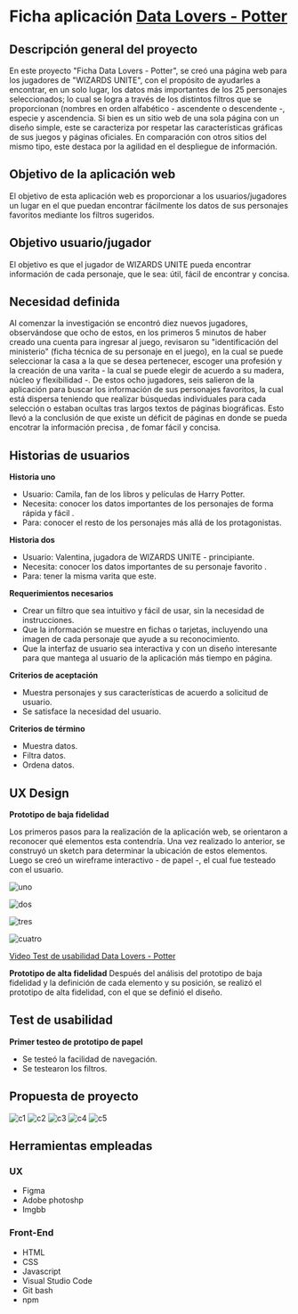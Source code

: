 # Ficha aplicación [Data Lovers - Potter](https://npgonzalez.github.io/SCL012-data-lovers/src/)
## Descripción general del proyecto

En este proyecto "Ficha Data Lovers - Potter", se creó una página web para los jugadores de "WIZARDS UNITE", con el propósito de ayudarles a encontrar, en un solo lugar, los datos más importantes de los 25 personajes seleccionados; lo cual se logra a través de los distintos filtros que se proporcionan (nombres en orden alfabético - ascendente o descendente -, especie y ascendencia. Si bien es un sitio web de una sola página con un diseño simple, este se caracteriza por respetar las características gráficas de sus juegos y páginas oficiales. En comparación con otros sitios del mismo tipo, este destaca por la agilidad en el despliegue de información.

## Objetivo de la aplicación web

El objetivo de esta aplicación web es proporcionar a los usuarios/jugadores un lugar en el que puedan encontrar fácilmente los datos de sus personajes favoritos mediante los filtros sugeridos.

## Objetivo usuario/jugador 

El objetivo es que el jugador de WIZARDS UNITE pueda encontrar información de cada personaje, que le sea: útil, fácil de encontrar y concisa.

## Necesidad definida

Al comenzar la investigación se encontró diez nuevos jugadores, observándose que ocho de estos, en los primeros 5 minutos de haber creado una cuenta para ingresar al juego, revisaron su "identificación del ministerio" (ficha técnica de su personaje en el juego), en la cual se puede seleccionar la casa  a la que se desea pertenecer, escoger una profesión y la creación de una varita - la cual se puede elegir de acuerdo a su madera, núcleo y flexibilidad -. De estos ocho jugadores, seis salieron de la aplicación para buscar los información de sus personajes favoritos,  la cual está dispersa teniendo que realizar búsquedas individuales para cada selección o estaban ocultas tras largos textos de páginas biográficas. 
Esto llevó a la conclusión de que existe un déficit de páginas en donde se pueda encotrar la información precisa , de fomar fácil y concisa.

## Historias de usuarios

**Historia uno**
- Usuario: Camila, fan de los libros y películas de Harry Potter.
- Necesita: conocer los datos importantes de los personajes de forma rápida y fácil .
- Para: conocer el resto de los personajes más allá de los protagonistas.

**Historia dos**
- Usuario: Valentina, jugadora de WIZARDS UNITE - principiante.
- Necesita: conocer los datos importantes de su personaje favorito .
- Para: tener la misma varita que este.

**Requerimientos necesarios**
- Crear un filtro que sea intuitivo y fácil de usar, sin la necesidad de instrucciones.
- Que la información se muestre en fichas o tarjetas, incluyendo una imagen de cada personaje que ayude a su reconocimiento.
- Que la interfaz de usuario sea interactiva y con un diseño interesante para que mantega al usuario de la aplicación más tiempo en página.


**Criterios de aceptación**
- Muestra personajes y sus características de acuerdo a solicitud de usuario.
- Se satisface la necesidad del usuario.

**Criterios de término**
- Muestra datos.
- Filtra datos.
- Ordena datos.

## UX Design

**Prototipo de baja fidelidad**

Los primeros pasos para la realización de la aplicación web, se orientaron a reconocer qué elementos esta contendría. Una vez realizado lo anterior, se construyó un sketch para determinar la ubicación de estos elementos.
Luego se creó un wireframe interactivo - de papel -, el cual fue testeado con el usuario.

![uno](https://i.ibb.co/YpgDrnk/data1-1.jpg)

![dos](https://i.ibb.co/hBfw1bC/data3-3.jpg)

![tres](https://i.ibb.co/cJg5KzW/data4-4.jpg)

![cuatro](https://i.ibb.co/mGPw6Tz/data2-2.jpg)

[Video Test de usabilidad Data Lovers - Potter ](https://clipchamp.com/watch/Untitled-Project-E7FFgd)


**Prototipo de alta fidelidad**
Después del análisis del prototipo de baja fidelidad y la definición de cada elemento  y su posición, se realizó el prototipo de alta fidelidad, con el que se definió el diseño.

## Test de usabilidad
**Primer testeo de prototipo de papel**
- Se testeó la facilidad de navegación.
- Se testearon los filtros.


## Propuesta de proyecto
![c1](https://i.ibb.co/JQ5DGB2/c1.png)
![c2](https://i.ibb.co/zf2vJ16/c2.png)
![c3](https://i.ibb.co/x1Jhj9r/c3.png)
![c4](https://i.ibb.co/Wfmj5qG/c4.png)
![c5](https://i.ibb.co/wJwq2XJ/c5.png)


## Herramientas empleadas
### UX
* Figma
* Adobe photoshp
* Imgbb

### Front-End
* HTML
* CSS
* Javascript
* Visual Studio Code
* Git bash
* npm
